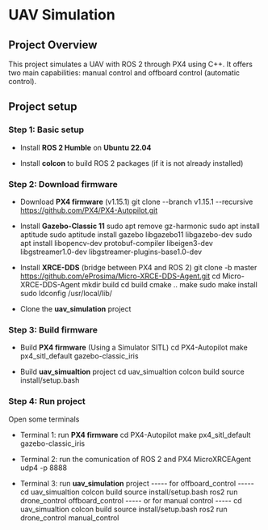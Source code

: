 # UAV Simulation

## Project Overview
This project simulates a UAV with ROS 2 through PX4 using C++. It offers two main capabilities: manual control and offboard control (automatic control).

## Project setup

### Step 1: Basic setup

- Install **ROS 2 Humble** on **Ubuntu 22.04**

- Install **colcon** to build ROS 2 packages (if it is not already installed)

### Step 2: Download firmware

- Download **PX4 firmware** (v1.15.1)
git clone --branch v1.15.1 --recursive https://github.com/PX4/PX4-Autopilot.git

- Install **Gazebo-Classic 11**
sudo apt remove gz-harmonic
sudo apt install aptitude
sudo aptitude install gazebo libgazebo11 libgazebo-dev
sudo apt install libopencv-dev protobuf-compiler libeigen3-dev libgstreamer1.0-dev libgstreamer-plugins-base1.0-dev

- Install **XRCE-DDS** (bridge between PX4 and ROS 2)
git clone -b master https://github.com/eProsima/Micro-XRCE-DDS-Agent.git
cd Micro-XRCE-DDS-Agent
mkdir build
cd build
cmake ..
make
sudo make install
sudo ldconfig /usr/local/lib/

- Clone the **uav_simulation** project

### Step 3: Build firmware

- Build **PX4 firmware** (Using a Simulator SITL)
cd PX4-Autopilot
make px4_sitl_default gazebo-classic_iris

- Build **uav_simualtion** project
cd uav_simualtion
colcon build
source install/setup.bash

### Step 4: Run project

Open some terminals

- Terminal 1: run **PX4 firmware**
cd PX4-Autopilot
make px4_sitl_default gazebo-classic_iris

- Terminal 2: run the comunication of ROS 2 and PX4
MicroXRCEAgent udp4 -p 8888

- Terminal 3: run **uav_simulation** project
----- for offboard_control -----
cd uav_simualtion
colcon build
source install/setup.bash
ros2 run drone_control offboard_control
----- or for manual control -----
cd uav_simualtion
colcon build
source install/setup.bash
ros2 run drone_control manual_control